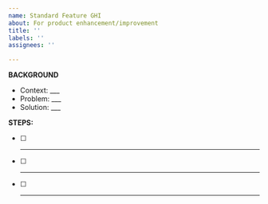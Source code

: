 ```yaml
---
name: Standard Feature GHI
about: For product enhancement/improvement
title: ''
labels: ''
assignees: ''

---
```


**BACKGROUND**
- Context: ___
- Problem: ___
- Solution: ___

**STEPS:**
- [ ] ___
- [ ] ___
- [ ] ___
